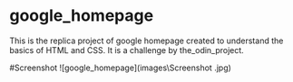 # google_homepage

This is the replica project of google homepage created to understand the basics of HTML and CSS. It is a challenge by the_odin_project.

#Screenshot
![google_homepage](images\Screenshot .jpg)
